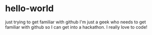 # hello-world
just trying to get familiar with github
I'm just a geek who needs to get familiar with github so I can get into a hackathon. 
I really love to code! 
